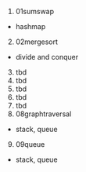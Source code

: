 1. 01sumswap
  - hashmap
2. 02mergesort
  - divide and conquer
3. tbd
4. tbd
5. tbd
6. tbd
7. tbd
8. 08graphtraversal
  - stack, queue
9. 09queue
  - stack, queue
